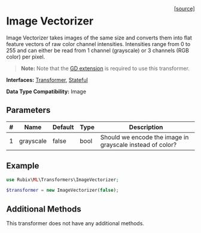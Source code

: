 <span style="float:right;"><a href="https://github.com/RubixML/ML/blob/master/src/Transformers/ImageVectorizer.php">[source]</a></span>

# Image Vectorizer
Image Vectorizer takes images of the same size and converts them into flat feature vectors of raw color channel intensities. Intensities range from 0 to 255 and can either be read from 1 channel (grayscale) or 3 channels (RGB color) per pixel.

> **Note:** Note that the [GD extension](https://php.net/manual/en/book.image.php) is required to use this transformer.

**Interfaces:** [Transformer](api.md#transformer), [Stateful](api.md#stateful)

**Data Type Compatibility:** Image

## Parameters
| # | Name | Default | Type | Description |
|---|---|---|---|---|
| 1 | grayscale | false | bool | Should we encode the image in grayscale instead of color? |

## Example
```php
use Rubix\ML\Transformers\ImageVectorizer;

$transformer = new ImageVectorizer(false);
```

## Additional Methods
This transformer does not have any additional methods.
